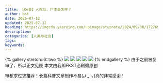 ```yaml
---
title: 【Ke普】人死后，尸体会怎样？
author: bst
date: 2025-07-12
updated: 2025-07-12
headimg: https://imgcdn.yaerxing.com/upimage/stupnote/2024/09/30/1727699360_12009103_1017.jpg
description: 
categories: [人类与社会]
tags: 
keywords: 
---
```


{% gallery stretch::6::two %}
![](https://imgcdn.yaerxing.com/upimage/stupnote/2024/09/30/1727699360_12009103_1017.jpg)
![](https://imgcdn.yaerxing.com/upimage/stupnote/2024/09/30/1727699364_12009103_7514.jpg)
![](https://imgcdn.yaerxing.com/upimage/stupnote/2024/09/30/1727699369_12009103_2989.jpg)
![](https://imgcdn.yaerxing.com/upimage/stupnote/2024/09/30/1727699374_12009103_4660.jpg)
![](https://imgcdn.yaerxing.com/upimage/stupnote/2024/09/30/1727699378_12009103_5582.jpg)
{% endgallery %}
由于之前被复审了，所以正文见图
本文由我即FKST必刷禵原创

审核求过求推荐！长篇科普文章制作不易(｡í _ ì｡)真的非常感谢！
